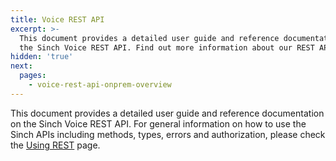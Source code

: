 ```yaml
---
title: Voice REST API
excerpt: >-
  This document provides a detailed user guide and reference documentation on
  the Sinch Voice REST API. Find out more information about our REST API now.
hidden: 'true'
next:
  pages:
    - voice-rest-api-onprem-overview
---
```

This document provides a detailed user guide and reference documentation on the Sinch Voice REST API. For general information on how to use the Sinch APIs including methods, types, errors and authorization, please check the [Using REST](doc:using-rest) page.

